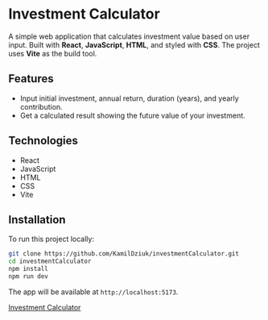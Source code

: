 
# Investment Calculator

A simple web application that calculates investment value based on user input.
Built with **React**, **JavaScript**, **HTML**, and styled with **CSS**.
The project uses **Vite** as the build tool.

## Features

* Input initial investment, annual return, duration (years), and yearly contribution.
* Get a calculated result showing the future value of your investment.

## Technologies

* React
* JavaScript
* HTML
* CSS
* Vite

## Installation

To run this project locally:

```bash
git clone https://github.com/KamilDziuk/investmentCalculator.git
cd investmentCalculator
npm install
npm run dev
```

The app will be available at `http://localhost:5173`.

[Investment Calculator](https://vercel.com/kamils-projects-3ccb9189/investment-calculator)
